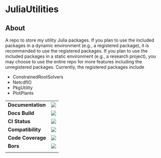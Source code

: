 # JuliaUtilities


## About
A repo to store my utility Julia packages. If you plan to use the included packages in a dynamic environment (e.g., a registered package), it is recommended to use the registered packages. If you
    plan to use the included packages in a static environment (e.g., a research project), you may choose to use the entire repo for more features including the unregistered packages. Currently, the
    registered packages include
- ConstrainedRootSolvers
- NetcdfIO
- PkgUtility
- PlotPlants

|||
|:-|:-|
| **Documentation** | [![][dev-img]][dev-url] |
| **Docs Build**    | [![][doc-img]][doc-url] |
| **CI Status**     | [![][cis-img]][cis-url] |
| **Compatibility** | [![][pat-img]][pat-url] |
| **Code Coverage** | [![][cov-img]][cov-url] |
| **Bors**          | [![][bos-img]][bos-url] |
|||


[dev-img]: https://img.shields.io/badge/docs-dev-blue.svg
[dev-url]: https://Yujie-W.github.io/JuliaUtilities/dev/

[doc-img]: https://github.com/Yujie-W/JuliaUtilities/workflows/Documentation/badge.svg
[doc-url]: https://github.com/Yujie-W/JuliaUtilities/actions?query=workflow%3ADocumentation

[cis-img]: https://github.com/Yujie-W/JuliaUtilities/workflows/JuliaStable/badge.svg?branch=main
[cis-url]: https://github.com/Yujie-W/JuliaUtilities/actions?query=branch%3A"main"++workflow%3A"JuliaStable"

[pat-img]: https://github.com/Yujie-W/JuliaUtilities/workflows/Julia-1.7/badge.svg?branch=main
[pat-url]: https://github.com/Yujie-W/JuliaUtilities/actions?query=branch%3A"main"++workflow%3A"Julia-1.7"

[cov-img]: https://codecov.io/gh/Yujie-W/JuliaUtilities/branch/main/graph/badge.svg
[cov-url]: https://codecov.io/gh/Yujie-W/JuliaUtilities

[bos-img]: https://bors.tech/images/badge_small.svg
[bos-url]: https://app.bors.tech/repositories/24777
